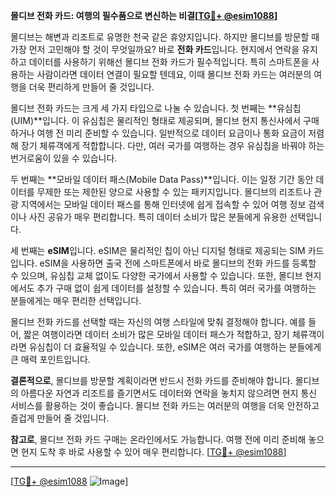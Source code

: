 **몰디브 전화 카드: 여행의 필수품으로 변신하는 비결[[TG💪+ @esim1088](https://t.me/s/esim1088)]**

몰디브는 해변과 리조트로 유명한 천국 같은 휴양지입니다. 하지만 몰디브를 방문할 때 가장 먼저 고민해야 할 것이 무엇일까요? 바로 **전화 카드**입니다. 현지에서 연락을 유지하고 데이터를 사용하기 위해선 몰디브 전화 카드가 필수적입니다. 특히 스마트폰을 사용하는 사람이라면 데이터 연결이 필요할 텐데요, 이때 몰디브 전화 카드는 여러분의 여행을 더욱 편리하게 만들어 줄 것입니다.

몰디브 전화 카드는 크게 세 가지 타입으로 나눌 수 있습니다. 첫 번째는 **유심칩(UIM)**입니다. 이 유심칩은 물리적인 형태로 제공되며, 몰디브 현지 통신사에서 구매하거나 여행 전 미리 준비할 수 있습니다. 일반적으로 데이터 요금이나 통화 요금이 저렴해 장기 체류객에게 적합합니다. 다만, 여러 국가를 여행하는 경우 유심칩을 바꿔야 하는 번거로움이 있을 수 있습니다.

두 번째는 **모바일 데이터 패스(Mobile Data Pass)**입니다. 이는 일정 기간 동안 데이터를 무제한 또는 제한된 양으로 사용할 수 있는 패키지입니다. 몰디브의 리조트나 관광 지역에서는 모바일 데이터 패스를 통해 인터넷에 쉽게 접속할 수 있어 여행 정보 검색이나 사진 공유가 매우 편리합니다. 특히 데이터 소비가 많은 분들에게 유용한 선택입니다.

세 번째는 **eSIM**입니다. eSIM은 물리적인 칩이 아닌 디지털 형태로 제공되는 SIM 카드입니다. eSIM을 사용하면 출국 전에 스마트폰에서 바로 몰디브의 전화 카드를 등록할 수 있으며, 유심칩 교체 없이도 다양한 국가에서 사용할 수 있습니다. 또한, 몰디브 현지에서도 추가 구매 없이 쉽게 데이터를 설정할 수 있습니다. 특히 여러 국가를 여행하는 분들에게는 매우 편리한 선택입니다.

몰디브 전화 카드를 선택할 때는 자신의 여행 스타일에 맞춰 결정해야 합니다. 예를 들어, 짧은 여행이라면 데이터 소비가 많은 모바일 데이터 패스가 적합하고, 장기 체류객이라면 유심칩이 더 효율적일 수 있습니다. 또한, eSIM은 여러 국가를 여행하는 분들에게 큰 매력 포인트입니다.

**결론적으로**, 몰디브를 방문할 계획이라면 반드시 전화 카드를 준비해야 합니다. 몰디브의 아름다운 자연과 리조트를 즐기면서도 데이터와 연락을 놓치지 않으려면 현지 통신 서비스를 활용하는 것이 좋습니다. 몰디브 전화 카드는 여러분의 여행을 더욱 안전하고 즐겁게 만들어 줄 것입니다.

**참고로**, 몰디브 전화 카드 구매는 온라인에서도 가능합니다. 여행 전에 미리 준비해 놓으면 현지 도착 후 바로 사용할 수 있어 매우 편리합니다. [[TG💪+ @esim1088](https://t.me/s/esim1088)]

---

[[TG💪+ @esim1088](https://t.me/s/esim1088) ![Image](https://i.postimg.cc/Y0z9fWf4/image.png)]